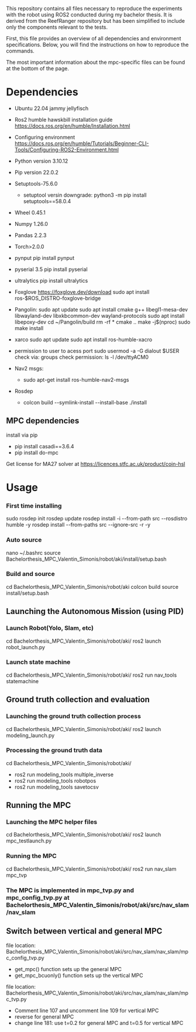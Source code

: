 This repository contains all files necessary to reproduce the experiments with the robot using ROS2 conducted during my bachelor thesis. It is derived from the ReefRanger repository but has been simplified to include only the components relevant to the tests.

First, this file provides an overview of all dependencies and environment specifications. Below, you will find the instructions on how to reproduce the commands.

The most important information about the mpc-specific files can be found at the bottom of the page.

# Dependencies

- Ubuntu 22.04 jammy jellyfisch
- Ros2 humble hawskbill installation guide https://docs.ros.org/en/humble/Installation.html
- Configuring environment https://docs.ros.org/en/humble/Tutorials/Beginner-CLI-Tools/Configuring-ROS2-Environment.html
- Python version 3.10.12
- Pip version 22.0.2
- Setuptools-75.6.0 
  - setuptool versin downgrade: python3 -m pip install setuptools==58.0.4
- Wheel 0.45.1
- Numpy 1.26.0
- Pandas 2.2.3
- Torch>2.0.0
- pynput
  pip install pynput
- pyserial 3.5
  pip install pyserial
- ultralytics
  pip install ultralytics
- Foxglove
  https://foxglove.dev/download
  sudo apt install ros-$ROS_DISTRO-foxglove-bridge
- Pangolin: 
  sudo apt update
  sudo apt install cmake g++ libegl1-mesa-dev libwayland-dev libxkbcommon-dev wayland-protocols
  sudo apt install libepoxy-dev
  cd ~/Pangolin/build
  rm -rf *
  cmake ..
  make -j$(nproc)
  sudo make install
-  xarco
  sudo apt update
  sudo apt install ros-humble-xacro
- permission to user to acess port
  sudo usermod -a -G dialout $USER
  check via: groups
  check permission: ls -l /dev/ttyACM0

- Nav2 msgs:
  - sudo apt-get install ros-humble-nav2-msgs
- Rosdep
  - colcon build --symlink-install --install-base ./install

## MPC dependencies
install via pip
- pip install casadi==3.6.4
- pip install do-mpc

Get license for MA27 solver at https://licences.stfc.ac.uk/product/coin-hsl


# Usage

### First time installing
sudo rosdep init
rosdep update
rosdep install -i --from-path src --rosdistro humble -y
rosdep install --from-paths src --ignore-src -r -y

### Auto source
nano ~/.bashrc
source Bachelorthesis_MPC_Valentin_Simonis/robot/aki/install/setup.bash

### Build and source
cd Bachelorthesis_MPC_Valentin_Simonis/robot/aki
colcon build
source install/setup.bash

## Launching the Autonomous Mission (using PID)

### Launch Robot(Yolo, Slam, etc)
cd Bachelorthesis_MPC_Valentin_Simonis/robot/aki/
ros2 launch robot_launch.py

### Launch state machine
cd Bachelorthesis_MPC_Valentin_Simonis/robot/aki/
ros2 run nav_tools statemachine

## Ground truth collection and evaluation

### Launching the ground truth collection process
cd Bachelorthesis_MPC_Valentin_Simonis/robot/aki/
ros2 launch modeling_launch.py

### Processing the ground truth data
cd Bachelorthesis_MPC_Valentin_Simonis/robot/aki/
- ros2 run modeling_tools multiple_inverse
- ros2 run modeling_tools robotpos
- ros2 run modeling_tools savetocsv

## Running the MPC

### Launching the MPC helper files
cd Bachelorthesis_MPC_Valentin_Simonis/robot/aki/
ros2 launch mpc_testlaunch.py

### Running the MPC
cd Bachelorthesis_MPC_Valentin_Simonis/robot/aki/
ros2 run nav_slam mpc_tvp
### The MPC is implemented in mpc_tvp.py and mpc_config_tvp.py at Bachelorthesis_MPC_Valentin_Simonis/robot/aki/src/nav_slam/nav_slam

## Switch between vertical and general MPC
file location: Bachelorthesis_MPC_Valentin_Simonis/robot/aki/src/nav_slam/nav_slam/mpc_config_tvp.py
- get_mpc() function sets up the general MPC
- get_mpc_bcuonly() function sets up the vertical MPC

file location: Bachelorthesis_MPC_Valentin_Simonis/robot/aki/src/nav_slam/nav_slam/mpc_tvp.py
- Comment line 107 and uncomment line 109 for vertical MPC
- reverse for general MPC
- change line 181: use t=0.2 for general MPC and t=0.5 for vertical MPC 




